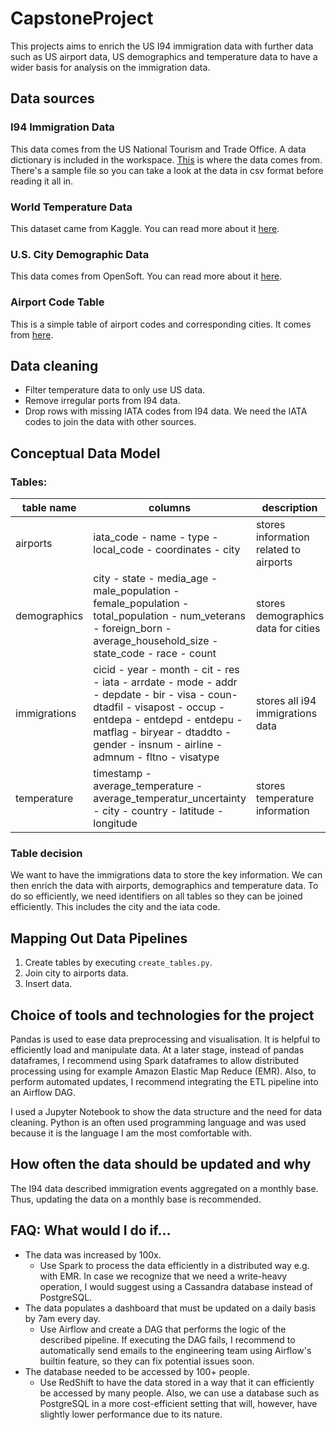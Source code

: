 # CapstoneProject

This projects aims to enrich the US I94 immigration data with further data such as US airport data, US demographics and temperature data to have a wider basis for analysis on the immigration data.

## Data sources

### I94 Immigration Data
This data comes from the US National Tourism and Trade Office. A data dictionary is included in the workspace. [This](https://travel.trade.gov/research/reports/i94/historical/2016.html) is where the data comes from. There's a sample file so you can take a look at the data in csv format before reading it all in.

### World Temperature Data
This dataset came from Kaggle. You can read more about it [here](https://www.kaggle.com/berkeleyearth/climate-change-earth-surface-temperature-data).

### U.S. City Demographic Data
This data comes from OpenSoft. You can read more about it [here](https://public.opendatasoft.com/explore/dataset/us-cities-demographics/export/).

### Airport Code Table
This is a simple table of airport codes and corresponding cities. It comes from [here](https://datahub.io/core/airport-codes#data).

## Data cleaning

* Filter temperature data to only use US data.
* Remove irregular ports from I94 data.
* Drop rows with missing IATA codes from I94 data. We need the IATA codes to join the data with other sources.

## Conceptual Data Model

### Tables:
| table name | columns | description | type |
| ------- | ---------- | ----------- | ---- |
| airports | iata_code - name - type - local_code - coordinates - city | stores information related to airports | dimension table |
| demographics | city - state - media_age - male_population - female_population - total_population - num_veterans - foreign_born - average_household_size - state_code - race - count | stores demographics data for cities | dimension table |
| immigrations | cicid - year - month - cit - res - iata - arrdate - mode - addr - depdate - bir - visa - coun- dtadfil - visapost - occup - entdepa - entdepd - entdepu - matflag - biryear - dtaddto - gender - insnum - airline - admnum - fltno - visatype | stores all i94 immigrations data | fact table |
| temperature | timestamp - average_temperature - average_temperatur_uncertainty - city - country - latitude - longitude | stores temperature information | dimension table |

### Table decision

We want to have the immigrations data to store the key information. We can then enrich the data with airports, demographics and temperature data. To do so efficiently, we need identifiers on all tables so they can be joined efficiently. This includes the city and the iata code.

## Mapping Out Data Pipelines

1. Create tables by executing `create_tables.py`.
2. Join city to airports data.
3. Insert data.

## Choice of tools and technologies for the project

Pandas is used to ease data preprocessing and visualisation. It is helpful to efficiently load and manipulate data. At a later stage, instead of pandas dataframes, I recommend using Spark dataframes to allow distributed processing using for example Amazon Elastic Map Reduce (EMR). Also, to perform automated updates, I recommend integrating the ETL pipeline into an Airflow DAG.

I used a Jupyter Notebook to show the data structure and the need for data cleaning. Python is an often used programming language and was used because it is the language I am the most comfortable with.

## How often the data should be updated and why

The I94 data described immigration events aggregated on a monthly base. Thus, updating the data on a monthly base is recommended.

## FAQ: What would I do if...
* The data was increased by 100x.
  * Use Spark to process the data efficiently in a distributed way e.g. with EMR. In case we recognize that we need a write-heavy operation, I would suggest using a Cassandra database instead of PostgreSQL.
* The data populates a dashboard that must be updated on a daily basis by 7am every day.
  * Use Airflow and create a DAG that performs the logic of the described pipeline. If executing the DAG fails, I recommend to automatically send emails to the engineering team using Airflow's builtin feature, so they can fix potential issues soon.
* The database needed to be accessed by 100+ people.
  * Use RedShift to have the data stored in a way that it can efficiently be accessed by many people. Also, we can use a database such as PostgreSQL in a more cost-efficient setting that will, however, have slightly lower performance due to its nature.
